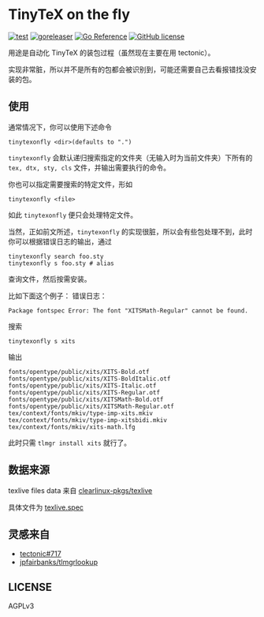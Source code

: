 # TinyTeX on the fly

[![test](https://github.com/batkiz/tinytexonfly/actions/workflows/test.yml/badge.svg)](https://github.com/batkiz/tinytexonfly/actions/workflows/test.yml)
[![goreleaser](https://github.com/batkiz/tinytexonfly/actions/workflows/release.yml/badge.svg)](https://github.com/batkiz/tinytexonfly/actions/workflows/release.yml)
[![Go Reference](https://pkg.go.dev/badge/github.com/batkiz/tinytexonfly.svg)](https://pkg.go.dev/github.com/batkiz/tinytexonfly)
[![GitHub license](https://img.shields.io/github/license/batkiz/tinytexonfly)](https://github.com/batkiz/tinytexonfly/blob/main/LICENSE)

用途是自动化 TinyTeX 的装包过程（虽然现在主要在用 tectonic）。

实现非常脏，所以并不是所有的包都会被识别到，可能还需要自己去看报错找没安装的包。

## 使用

通常情况下，你可以使用下述命令
```shell
tinytexonfly <dir>(defaults to ".")
```

`tinytexonfly` 会默认递归搜索指定的文件夹（无输入时为当前文件夹）下所有的 `tex, dtx, sty, cls` 文件，并输出需要执行的命令。

你也可以指定需要搜索的特定文件，形如
```shell
tinytexonfly <file>
```

如此 `tinytexonfly` 便只会处理特定文件。


当然，正如前文所述，`tinytexonfly` 的实现很脏，所以会有些包处理不到，此时你可以根据错误日志的输出，通过
```shell
tinytexonfly search foo.sty
tinytexonfly s foo.sty # alias
```
查询文件，然后按需安装。

比如下面这个例子：
错误日志：
```text
Package fontspec Error: The font "XITSMath-Regular" cannot be found.
```

搜索
```shell
tinytexonfly s xits
```

输出
```text
fonts/opentype/public/xits/XITS-Bold.otf
fonts/opentype/public/xits/XITS-BoldItalic.otf
fonts/opentype/public/xits/XITS-Italic.otf
fonts/opentype/public/xits/XITS-Regular.otf
fonts/opentype/public/xits/XITSMath-Bold.otf
fonts/opentype/public/xits/XITSMath-Regular.otf
tex/context/fonts/mkiv/type-imp-xits.mkiv
tex/context/fonts/mkiv/type-imp-xitsbidi.mkiv
tex/context/fonts/mkiv/xits-math.lfg
```

此时只需 `tlmgr install xits` 就行了。

## 数据来源

texlive files data 来自 [clearlinux-pkgs/texlive](https://github.com/clearlinux-pkgs/texlive)

具体文件为 [texlive.spec](https://raw.githubusercontent.com/clearlinux-pkgs/texlive/master/texlive.spec)

## 灵感来自
- [tectonic#717](https://github.com/tectonic-typesetting/tectonic/issues/717#issuecomment-757340814)
- [jpfairbanks/tlmgrlookup](https://github.com/jpfairbanks/tlmgrlookup)

## LICENSE

AGPLv3
